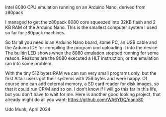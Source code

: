 Intel 8080 CPU emulation running on an Arduino Nano, derived from z80pack

I managed to get the z80pack 8080 core squeezed into 32KB flash and 2 KB RAM
of the Arduino Nano. This is the smallest computer system I used so far for
z80pack machines.

So far all you need is an Arduino Nano board, some PC, an USB cable and the
Arduino IDE for compiling the program und uploading it into the device. The
builtin LED shows when the 8080 emulation stopped running for some reason.
Reasons are the 8080 executed a HLT instruction, or the emulation ran into
some problem.

With the tiny 512 bytes RAM we can run very small programs only, but the
first Altair users got their systems with 256 bytes and were happy. Of
course one can add external memory, a SD card reader for disk images,
so that it could run CP/M and so on. I don't know if I will go this
far in this life, but you don't have to wait for me. Here is another
good looking project, that already might do all you want:
https://github.com/WA6YDQ/nano80

Udo Munk, April 2024
